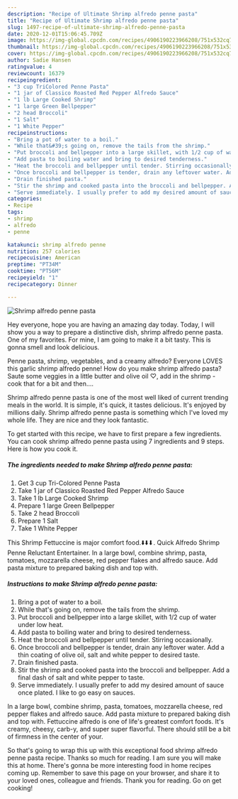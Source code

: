 ```yaml
---
description: "Recipe of Ultimate Shrimp alfredo penne pasta"
title: "Recipe of Ultimate Shrimp alfredo penne pasta"
slug: 1497-recipe-of-ultimate-shrimp-alfredo-penne-pasta
date: 2020-12-01T15:06:45.709Z
image: https://img-global.cpcdn.com/recipes/4906190223966208/751x532cq70/shrimp-alfredo-penne-pasta-recipe-main-photo.jpg
thumbnail: https://img-global.cpcdn.com/recipes/4906190223966208/751x532cq70/shrimp-alfredo-penne-pasta-recipe-main-photo.jpg
cover: https://img-global.cpcdn.com/recipes/4906190223966208/751x532cq70/shrimp-alfredo-penne-pasta-recipe-main-photo.jpg
author: Sadie Hansen
ratingvalue: 4
reviewcount: 16379
recipeingredient:
- "3 cup TriColored Penne Pasta"
- "1 jar of Classico Roasted Red Pepper Alfredo Sauce"
- "1 lb Large Cooked Shrimp"
- "1 large Green Bellpepper"
- "2 head Broccoli"
- "1 Salt"
- "1 White Pepper"
recipeinstructions:
- "Bring a pot of water to a boil."
- "While that&#39;s going on, remove the tails from the shrimp."
- "Put broccoli and bellpepper into a large skillet, with 1/2 cup of water under low heat."
- "Add pasta to boiling water and bring to desired tenderness."
- "Heat the broccoli and bellpepper until tender. Stirring occasionally."
- "Once broccoli and bellpepper is tender, drain any leftover water. Add a thin coating of olive oil, salt and white pepper to desired taste."
- "Drain finished pasta."
- "Stir the shrimp and cooked pasta into the broccoli and bellpepper. Add a final dash of salt and white pepper to taste."
- "Serve immediately. I usually prefer to add my desired amount of sauce once plated. I like to go easy on sauces."
categories:
- Recipe
tags:
- shrimp
- alfredo
- penne

katakunci: shrimp alfredo penne 
nutrition: 257 calories
recipecuisine: American
preptime: "PT34M"
cooktime: "PT56M"
recipeyield: "1"
recipecategory: Dinner

---
```



![Shrimp alfredo penne pasta](https://img-global.cpcdn.com/recipes/4906190223966208/751x532cq70/shrimp-alfredo-penne-pasta-recipe-main-photo.jpg)

Hey everyone, hope you are having an amazing day today. Today, I will show you a way to prepare a distinctive dish, shrimp alfredo penne pasta. One of my favorites. For mine, I am going to make it a bit tasty. This is gonna smell and look delicious.

Penne pasta, shrimp, vegetables, and a creamy alfredo? Everyone LOVES this garlic shrimp alfredo penne! How do you make shrimp alfredo pasta? Saute some veggies in a little butter and olive oil ♡, add in the shrimp - cook that for a bit and then….

Shrimp alfredo penne pasta is one of the most well liked of current trending meals in the world. It is simple, it's quick, it tastes delicious. It's enjoyed by millions daily. Shrimp alfredo penne pasta is something which I've loved my whole life. They are nice and they look fantastic.


To get started with this recipe, we have to first prepare a few ingredients. You can cook shrimp alfredo penne pasta using 7 ingredients and 9 steps. Here is how you cook it.

<!--inarticleads1-->

##### The ingredients needed to make Shrimp alfredo penne pasta:

1. Get 3 cup Tri-Colored Penne Pasta
1. Take 1 jar of Classico Roasted Red Pepper Alfredo Sauce
1. Take 1 lb Large Cooked Shrimp
1. Prepare 1 large Green Bellpepper
1. Take 2 head Broccoli
1. Prepare 1 Salt
1. Take 1 White Pepper


This Shrimp Fettuccine is major comfort food.⬇️⬇️⬇. Quick Alfredo Shrimp Penne Reluctant Entertainer. In a large bowl, combine shrimp, pasta, tomatoes, mozzarella cheese, red pepper flakes and alfredo sauce. Add pasta mixture to prepared baking dish and top with. 

<!--inarticleads2-->

##### Instructions to make Shrimp alfredo penne pasta:

1. Bring a pot of water to a boil.
1. While that&#39;s going on, remove the tails from the shrimp.
1. Put broccoli and bellpepper into a large skillet, with 1/2 cup of water under low heat.
1. Add pasta to boiling water and bring to desired tenderness.
1. Heat the broccoli and bellpepper until tender. Stirring occasionally.
1. Once broccoli and bellpepper is tender, drain any leftover water. Add a thin coating of olive oil, salt and white pepper to desired taste.
1. Drain finished pasta.
1. Stir the shrimp and cooked pasta into the broccoli and bellpepper. Add a final dash of salt and white pepper to taste.
1. Serve immediately. I usually prefer to add my desired amount of sauce once plated. I like to go easy on sauces.


In a large bowl, combine shrimp, pasta, tomatoes, mozzarella cheese, red pepper flakes and alfredo sauce. Add pasta mixture to prepared baking dish and top with. Fettuccine alfredo is one of life&#39;s greatest comfort foods. It&#39;s creamy, cheesy, carb-y, and super super flavorful. There should still be a bit of firmness in the center of your. 

So that's going to wrap this up with this exceptional food shrimp alfredo penne pasta recipe. Thanks so much for reading. I am sure you will make this at home. There's gonna be more interesting food in home recipes coming up. Remember to save this page on your browser, and share it to your loved ones, colleague and friends. Thank you for reading. Go on get cooking!
